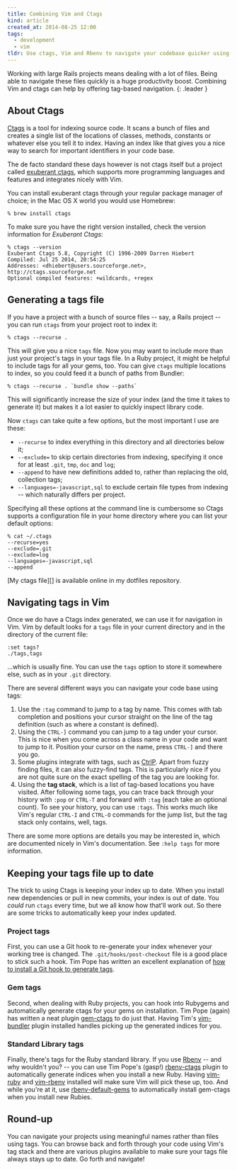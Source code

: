 ```yaml
---
title: Combining Vim and Ctags
kind: article
created_at: 2014-08-25 12:00
tags:
  - development
  - vim
tldr: Use ctags, Vim and Rbenv to navigate your codebase quicker using tags.
---
```


Working with large Rails projects means dealing with a lot of files. Being able
to navigate these files quickly is a huge productivity boost. Combining Vim and
ctags can help by offering tag-based navigation.
{: .leader }

## About Ctags

[Ctags][] is a tool for indexing source code. It scans a bunch of files and
creates a single list of the locations of classes, methods, constants or
whatever else you tell it to index. Having an index like that gives you a nice
way to search for important identifiers in your code base.

The de facto standard these days however is not ctags itself but a project
called [exuberant ctags][], which supports more programming languages and
features and integrates nicely with Vim.

You can install exuberant ctags through your regular package manager of choice;
in the Mac OS X world you would use Homebrew:

    % brew install ctags

To make sure you have the right version installed, check the version
information for _Exuberant Ctags_:

    % ctags --version
    Exuberant Ctags 5.8, Copyright (C) 1996-2009 Darren Hiebert
    Compiled: Jul 25 2014, 20:54:25
    Addresses: <dhiebert@users.sourceforge.net>, http://ctags.sourceforge.net
    Optional compiled features: +wildcards, +regex

## Generating a tags file

If you have a project with a bunch of source files -- say, a Rails project --
you can run `ctags` from your project root to index it:

    % ctags --recurse .

This will give you a nice `tags` file. Now you may want to include more than
just your project's tags in your tags file. In a Ruby project, it might be
helpful to include tags for all your gems, too. You can give `ctags` multiple
locations to index, so you could feed it a bunch of paths from Bundler:

    % ctags --recurse . `bundle show --paths`

This will significantly increase the size of your index (and the time it takes
to generate it) but makes it a lot easier to quickly inspect library code.

Now `ctags` can take quite a few options, but the most important I use are
these:

* `--recurse` to index everything in this directory and all directories below
  it;
* `--exclude=` to skip certain directories from indexing, specifying it once for
  at least `.git`, `tmp`, `doc` and `log`;
* `--append` to have new definitions added to, rather than replacing the old,
  collection tags;
* `--languages=-javascript,sql` to exclude certain file types from indexing --
  which naturally differs per project.

Specifying all these options at the command line is cumbersome so Ctags supports
a configuration file in your home directory where you can list your default
options:

    % cat ~/.ctags
    --recurse=yes
    --exclude=.git
    --exclude=log
    --languages=-javascript,sql
    --append

[My ctags file][] is available online in my dotfiles repository.

## Navigating tags in Vim

Once we do have a Ctags index generated, we can use it for navigation in Vim.
Vim by default looks for a `tags` file in your current directory and in the
directory of the current file:

    :set tags?
    ./tags,tags

...which is usually fine. You can use the `tags` option to store it somewhere
else, such as in your `.git` directory.

There are several different ways you can navigate your
code base using tags:

1. Use the `:tag` command to jump to a tag by name. This comes with tab
   completion and positions your cursor straight on the line of the tag
   definition (such as where a constant is defined).
2. Using the `CTRL-]` command you can jump to a tag under your cursor. This is
   nice when you come across a class name in your code and want to jump to it.
   Position your cursor on the name, press `CTRL-]` and there you go.
3. Some plugins integrate with tags, such as [CtrlP][]. Apart from fuzzy finding
   files, it can also fuzzy-find tags. This is particularly nice if you are
   not quite sure on the exact spelling of the tag you are looking for.
4. Using the **tag stack**, which is a list of tag-based locations you have
   visited. After following some tags, you can trace back through your history
   with `:pop` or `CTRL-T` and forward with `:tag` (each take an optional
   count). To see your history, you can use `:tags`. This works much like Vim's
   regular `CTRL-I` and `CTRL-O` commands for the jump list, but the tag stack
   only contains, well, tags.

There are some more options are details you may be interested in, which are
documented nicely in Vim's documentation. See `:help tags` for more information.

## Keeping your tags file up to date

The trick to using Ctags is keeping your index up to date. When you install new
dependencies or pull in new commits, your index is out of date. You _could_ run
`ctags` every time, but we all know how that'll work out. So there are some
tricks to automatically keep your index updated.

### Project tags

First, you can use a Git hook to re-generate your index whenever your working
tree is changed. The `.git/hooks/post-checkout` file is a good place to stick
such a hook. Tim Pope has written an excellent explanation of [how to install a
Git hook to generate tags][tpope-ctags].

### Gem tags

Second, when dealing with Ruby projects, you can hook into Rubygems and
automatically generate ctags for your gems on installation. Tim Pope (again) has
written a neat plugin [gem-ctags][] to do just that. Having Tim's
[vim-bundler][] plugin installed handles picking up the generated indices for
you.

### Standard Library tags

Finally, there's tags for the Ruby standard library. If you use [Rbenv][] -- and
why wouldn't you? -- you can use Tim Pope's (gasp!) [rbenv-ctags][] plugin to
automatically generate indices when you install a new Ruby. Having [vim-ruby][]
and [vim-rbenv][] installed will make sure Vim will pick these up, too. And
while you're at it, use [rbenv-default-gems][] to automatically install
gem-ctags when you install new Rubies.

## Round-up

You can navigate your projects using meaningful names rather than files using
tags. You can browse back and forth through your code using Vim's tag stack and
there are various plugins available to make sure your tags file always stays up
to date. Go forth and navigate!

[Ctags]:              http://en.wikipedia.org/wiki/Ctags
[exuberant ctags]:    http://ctags.sourceforge.net
[My ctags]:           https://github.com/avdgaag/dotfiles/tree/master/home/.ctags
[CtrlP]:              https://github.com/kien/ctrlp.vim
[tpope-ctags]:        http://tbaggery.com/2011/08/08/effortless-ctags-with-git.html
[gem-ctags]:          https://github.com/tpope/gem-ctags
[vim-bundler]:        https://github.com/tpope/vim-bundler
[vim-rbenv]:          https://github.com/tpope/vim-rbenv
[vim-ruby]:           https://github.com/vim-ruby/vim-ruby
[rbenv-default-gems]: https://github.com/sstephenson/rbenv-default-gems
[Rbenv]:              https://github.com/sstephenson/rbenv
[rbenv-ctags]:        https://github.com/tpope/rbenv-ctags
